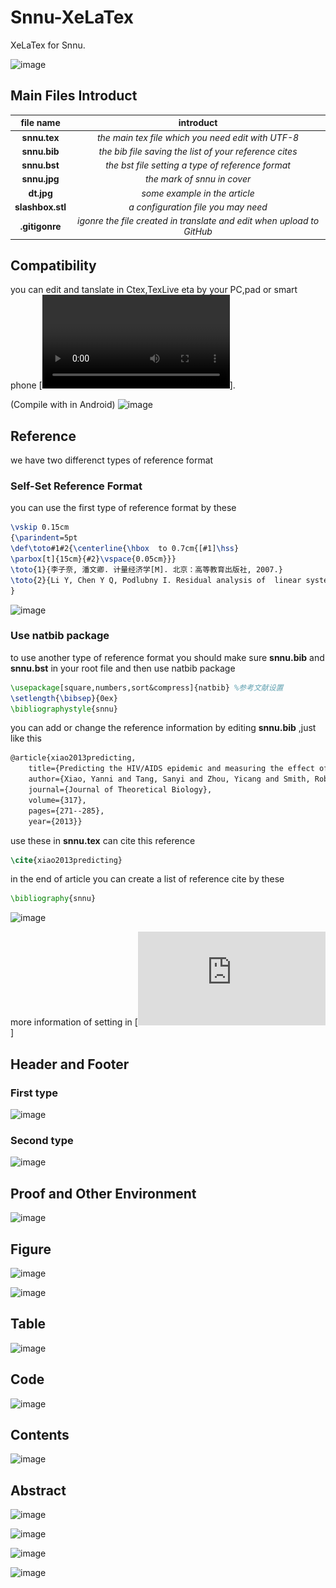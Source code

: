 # Snnu-XeLaTex
XeLaTex for Snnu.

<!--![image](https://github.com/statisticliuyang/box/blob/master/fm1.jpg)-->
![image](http://img02.sogoucdn.com/app/a/100520146/ab2ff67088f4546bf2293fbf9410c050)
<!--  __  __    _         _____           -->
<!--  \ \/ /___| |    __ |_   _|____  __  -->
<!--   \  // _ \ |   / _` || |/ _ \ \/ /  -->
<!--   /  \  __/ |__| (_| || |  __/>  <   -->
<!--  /_/\_\___|_____\__,_||_|\___/_/\_\  -->
 
<!--   __               -->
<!--  / _|  ___  _ __   -->
<!--  | |_ / _ \| '__|  -->
<!--  |  _| (_) | |     -->
<!--  |_|  \___/|_|     -->
                
<!--   ____  _   _ _   _ _   _   -->
<!--  / ___|| \ | | \ | | | | |  -->
<!--  \___ \|  \| |  \| | | | |  -->
<!--   ___) | |\  | |\  | |_| |  -->
<!--  |____/|_| \_|_| \_|\___/   -->

## Main Files Introduct

|file name|introduct|
|:--------:|:--------:|
|**snnu.tex**|*the main tex file which you need edit with UTF-8*|
|**snnu.bib**|*the bib file saving the list of your reference cites*|
|**snnu.bst**|*the bst file setting a type of reference format*|
|**snnu.jpg**|*the mark of snnu in cover*|
|**dt.jpg**|*some example in the article*|
|**slashbox.stl**|*a configuration file you may need*|
|**.gitigonre**|*igonre the file created in translate and edit when upload to GitHub*|

##  Compatibility
you can edit and tanslate in Ctex,TexLive eta by your PC,pad or smart phone
[![here is an example in pad](https://raw.githubusercontent.com/statisticliuyang/box/master/QUIK_20190721_140819.mp4)].

<!--![image](https://github.com/statisticliuyang/box/blob/master/Video_20190721_044317_880.gif)-->

(Compile with in Android)
![image](http://img02.sogoucdn.com/app/a/100520146/bb31d298a440adf4fc84096035d32f6f)

<!--![image](http://img03.sogoucdn.com/app/a/100520146/70a370786389b2c7bd443c1548b882db)-->






## Reference

we have two differenct types of reference format

### Self-Set Reference Format
you can use the first type of reference format by these 
``` tex
\vskip 0.15cm
{\parindent=5pt
\def\toto#1#2{\centerline{\hbox  to 0.7cm{[#1]\hss}
\parbox[t]{15cm}{#2}\vspace{0.05cm}}}
\toto{1}{李子奈, 潘文卿. 计量经济学[M]. 北京：高等教育出版社, 2007.}
\toto{2}{Li Y, Chen Y Q, Podlubny I. Residual analysis of  linear systems[J]. Automatica, 2009, 45(8):1965-1969.}
}
```
![image](http://img01.sogoucdn.com/app/a/100520146/644b9f6b51770408f7b07331407b4cba)
<!--![image](https://github.com/statisticliuyang/box/blob/master/re1.png)-->
### Use natbib package

to use another type of reference format you should make sure **snnu.bib** and **snnu.bst** in your root file 
and then
use natbib package
```tex
\usepackage[square,numbers,sort&compress]{natbib} %参考文献设置
\setlength{\bibsep}{0ex}
\bibliographystyle{snnu}
```
you can add or change the reference information by editing **snnu.bib** ,just like this
```tex
@article{xiao2013predicting,
	title={Predicting the HIV/AIDS epidemic and measuring the effect of mobility in mainland China},
	author={Xiao, Yanni and Tang, Sanyi and Zhou, Yicang and Smith, Robert J and Wu, Jianhong and Wang, Ning},
	journal={Journal of Theoretical Biology},
	volume={317},
	pages={271--285},
	year={2013}}
```
use these in **snnu.tex** can cite this reference
```tex
\cite{xiao2013predicting}
```
in the end of article you can create a list of reference cite by these
```tex
\bibliography{snnu}
```
![image](http://img01.sogoucdn.com/app/a/100520146/f674ed23dbd7e4747e44c001bb64cdf5)
<!--![image](https://github.com/statisticliuyang/box/blob/master/re2.png)-->

more information of setting in [![here](https://github.com/statisticliuyang/box/blob/master/natbib-zh.pdf)]

## Header and Footer

### First type

![image](http://img02.sogoucdn.com/app/a/100520146/7f6394e18e81f93d19443834b9856925)

### Second type

![image](http://img02.sogoucdn.com/app/a/100520146/9da2484ff9e23703c55dadc0b40cc4b4)

## Proof and Other Environment 

![image](http://img03.sogoucdn.com/app/a/100520146/06dbc4d96cf8a3ec76735632a2ad925c)

## Figure

![image](http://img02.sogoucdn.com/app/a/100520146/ec28dfd1316bd3de664b4b011b2337af)

![image](http://img04.sogoucdn.com/app/a/100520146/f6e859cc2ceb841090c2fab3f4bf3c6f)

## Table

![image](http://img02.sogoucdn.com/app/a/100520146/53fa6f53187cc0733c63ce4b543a1978)

## Code

![image](http://img02.sogoucdn.com/app/a/100520146/9587ad45903a134c646584d225a81827)

## Contents

![image](http://img04.sogoucdn.com/app/a/100520146/53ccf3cf3b4d3d322b3ad00559f21632)

## Abstract

![image](http://img03.sogoucdn.com/app/a/100520146/64851a1eca49a8bb3f9d8f021f9ef94c)

![image](http://img02.sogoucdn.com/app/a/100520146/c489f7fa34f62575d4d1c329eab1bbeb)

![image](http://img02.sogoucdn.com/app/a/100520146/70d398bdac55a40548d5178d438c6bf2)

![image](http://img01.sogoucdn.com/app/a/100520146/41343cb3c194a9feac4ac185a8a11575)
